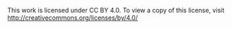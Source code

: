 This work is licensed under CC BY 4.0. To view a copy of this license, visit <http://creativecommons.org/licenses/by/4.0/>